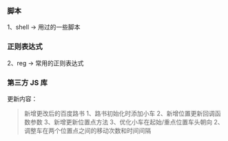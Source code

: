 ### 脚本

1、shell -> 用过的一些脚本


### 正则表达式


2、reg   -> 常用的正则表达式


### 第三方 JS 库

更新内容：

>   新增更改后的百度路书
    1、路书初始化时添加小车
    2、新增位置更新回调函数参数
    3、新增更新位置点方法
    3、优化小车在起始/重点位置车头朝向
    2、调整车在两个位置点之间的移动次数和时间间隔
